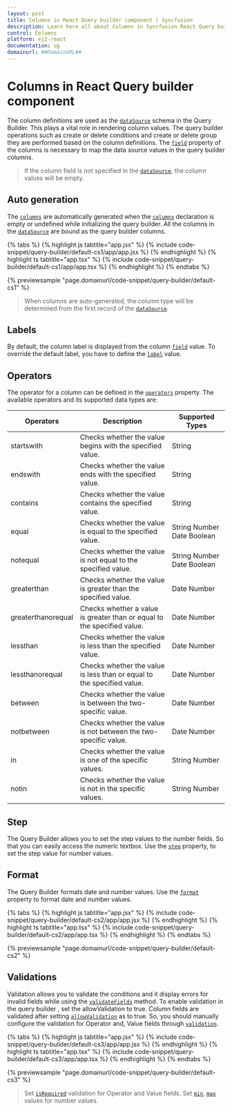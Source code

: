 ```yaml
---
layout: post
title: Columns in React Query builder component | Syncfusion
description: Learn here all about Columns in Syncfusion React Query builder component of Syncfusion Essential JS 2 and more.
control: Columns 
platform: ej2-react
documentation: ug
domainurl: ##DomainURL##
---
```


# Columns in React Query builder component

The column definitions are used as the [`dataSource`](https://ej2.syncfusion.com/react/documentation/api/query-builder/#datasource) schema in the Query Builder. This plays a vital role in rendering column values. The query builder operations such as create or delete conditions and create or delete group they are performed based on the column definitions. The [`field`](https://ej2.syncfusion.com/react/documentation/api/query-builder/columnsModel/#field) property of the columns is necessary to map the data source values in the query builder columns.

> If the column field is not specified in the [`dataSource`](https://ej2.syncfusion.com/react/documentation/api/query-builder/#datasource), the column values will be empty.

## Auto generation

The [`columns`](https://ej2.syncfusion.com/react/documentation/api/query-builder/#columns) are automatically generated when the [`columns`](https://ej2.syncfusion.com/react/documentation/api/query-builder/#columns) declaration is empty or undefined while initializing the query builder. All the columns in the [`dataSource`](https://ej2.syncfusion.com/react/documentation/api/query-builder/#datasource) are bound as the query builder columns.

{% tabs %}
{% highlight js tabtitle="app.jsx" %}
{% include code-snippet/query-builder/default-cs1/app/app.jsx %}
{% endhighlight %}
{% highlight ts tabtitle="app.tsx" %}
{% include code-snippet/query-builder/default-cs1/app/app.tsx %}
{% endhighlight %}
{% endtabs %}

 {% previewsample "page.domainurl/code-snippet/query-builder/default-cs1" %}

> When columns are auto-generated, the column type will be determined from the first record of the [`dataSource`](https://ej2.syncfusion.com/react/documentation/api/query-builder/#datasource).

## Labels

By default, the column label is displayed from the column [`field`](https://ej2.syncfusion.com/react/documentation/api/query-builder/columnsModel/#field) value. To override the default label, you have to define the [`label`](https://ej2.syncfusion.com/react/documentation/api/query-builder/columnsModel/#label) value.

## Operators

The operator for a column can be defined in the [`operators`](https://ej2.syncfusion.com/react/documentation/api/query-builder/columnsModel/#operators) property.
The available operators and its supported data types are:

| Operators | Description | Supported Types |
| ------------ | ----------------------- | ------------------ |
| startswith  | Checks whether the value begins with the specified value. | String |
| endswith  | Checks whether the value ends with the specified value. | String |
| contains | Checks whether the value contains the specified value. | String |
| equal | Checks whether the value is equal to the specified value. | String Number Date Boolean |
| notequal | Checks whether the value is not equal to the specified value. | String Number Date Boolean |
| greaterthan | Checks whether the value is greater than the specified value. | Date Number |
| greaterthanorequal | Checks whether a value is greater than or equal to the specified value. | Date Number |
| lessthan | Checks whether the value is less than the specified value.| Date Number |
| lessthanorequal | Checks whether the value is less than or equal to the specified value. | Date Number |
| between | Checks whether the value is between the two-specific value. | Date  Number |
| notbetween | Checks whether the value is not between the two-specific value. | Date  Number |
| in | Checks whether the value is one of the specific values. | String  Number |
| notin | Checks whether the value is not in the specific values. | String  Number |

## Step

The Query Builder allows you to set the step values to the number fields. So that you can easily access the numeric textbox. Use the [`step`](https://ej2.syncfusion.com/react/documentation/api/query-builder/columnsModel/#step) property, to set the step value for number values.

## Format

The Query Builder formats date and number values. Use the [`format`](https://ej2.syncfusion.com/react/documentation/api/query-builder/columnsModel/#format) property to format date and number values.

{% tabs %}
{% highlight js tabtitle="app.jsx" %}
{% include code-snippet/query-builder/default-cs2/app/app.jsx %}
{% endhighlight %}
{% highlight ts tabtitle="app.tsx" %}
{% include code-snippet/query-builder/default-cs2/app/app.tsx %}
{% endhighlight %}
{% endtabs %}

 {% previewsample "page.domainurl/code-snippet/query-builder/default-cs2" %}

## Validations

Validation allows you to validate the conditions and it display errors for invalid fields while using  the [`validateFields`](https://ej2.syncfusion.com/react/documentation/api/query-builder/#validatefields) method.  To enable validation in the query builder , set the allowValidation to true. Column fields are validated after setting [`allowValidation`](https://ej2.syncfusion.com/react/documentation/api/query-builder/#allowvalidation) as to true. So, you should manually configure the validation for Operator and, Value fields through [`validation`](https://ej2.syncfusion.com/react/documentation/api/query-builder/columnsModel/#validation).

{% tabs %}
{% highlight js tabtitle="app.jsx" %}
{% include code-snippet/query-builder/default-cs3/app/app.jsx %}
{% endhighlight %}
{% highlight ts tabtitle="app.tsx" %}
{% include code-snippet/query-builder/default-cs3/app/app.tsx %}
{% endhighlight %}
{% endtabs %}

 {% previewsample "page.domainurl/code-snippet/query-builder/default-cs3" %}

> Set [`isRequired`](https://ej2.syncfusion.com/react/documentation/api/query-builder/validation/#isrequired) validation for Operator and Value fields.
> Set [`min`](https://ej2.syncfusion.com/react/documentation/api/query-builder/validation/#min), [`max`](https://ej2.syncfusion.com/react/documentation/api/query-builder/validation/#max) values for number values.
